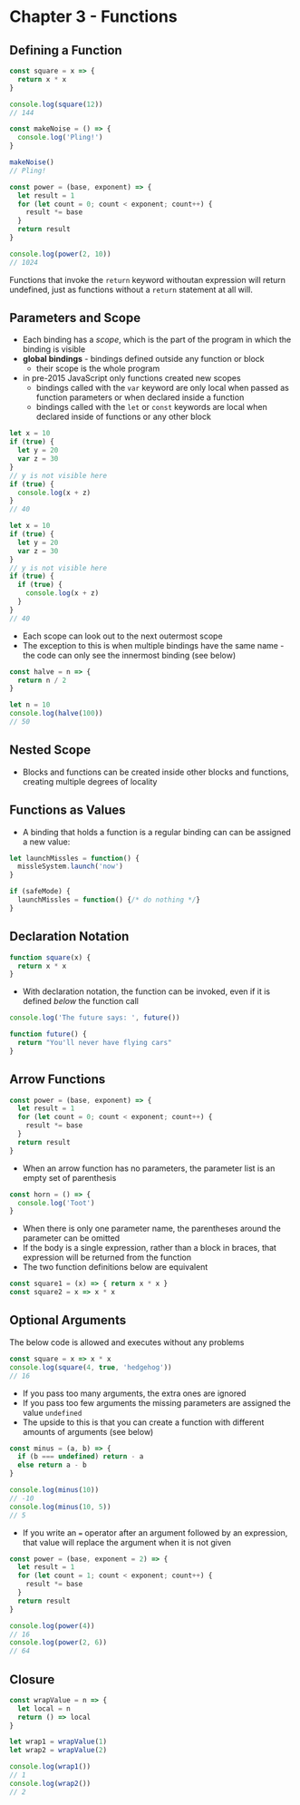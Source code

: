 # Chapter 3 - Functions

## Defining a Function

````javascript
const square = x => {
  return x * x
}

console.log(square(12))
// 144
````

````javascript
const makeNoise = () => {
  console.log('Pling!')
}

makeNoise()
// Pling!

const power = (base, exponent) => {
  let result = 1
  for (let count = 0; count < exponent; count++) {
    result *= base
  }
  return result
}

console.log(power(2, 10))
// 1024
````

Functions that invoke the `return` keyword withoutan expression will return undefined, just
as functions without a `return` statement at all will.

## Parameters and Scope
- Each binding has a *scope*, which is the part of the program in which
the binding is visible
- **global bindings** - bindings defined outside any function or block
  - their scope is the whole program
- in pre-2015 JavaScript only functions created new scopes
  - bindings called with the `var` keyword are only local when passed as function parameters or when declared inside a function
  - bindings called with the `let` or `const` keywords are local when declared inside of functions or any other block

````javascript
let x = 10
if (true) {
  let y = 20
  var z = 30
}
// y is not visible here
if (true) {
  console.log(x + z)
}
// 40
````

````javascript
let x = 10
if (true) {
  let y = 20
  var z = 30
}
// y is not visible here
if (true) {
  if (true) {
    console.log(x + z)
  }
}
// 40
````

- Each scope can look out to the next outermost scope
- The exception to this is when multiple bindings have the same name - the code can only
see the innermost binding (see below)

````javascript
const halve = n => {
  return n / 2
}

let n = 10
console.log(halve(100))
// 50
````

## Nested Scope
- Blocks and functions can be created inside other blocks and functions, creating multiple
degrees of locality

## Functions as Values

- A binding that holds a function is a regular binding can can be assigned a new value:

````javascript
let launchMissles = function() {
  missleSystem.launch('now')
}

if (safeMode) {
  launchMissles = function() {/* do nothing */}
}
````

## Declaration Notation

````javascript
function square(x) {
  return x * x
}
````
- With declaration notation, the function can be invoked, even if it is defined *below* the function call

````javascript
console.log('The future says: ', future())

function future() {
  return "You'll never have flying cars"
}
````

## Arrow Functions

````javascript
const power = (base, exponent) => {
  let result = 1
  for (let count = 0; count < exponent; count++) {
    result *= base
  }
  return result
}
````
- When an arrow function has no parameters, the parameter list is an empty set of parenthesis
````javascript
const horn = () => {
  console.log('Toot')
}
````
- When there is only one parameter name, the parentheses around the parameter can be omitted
- If the body is a single expression, rather than a block in braces, that expression will be returned
from the function
- The two function definitions below are equivalent

````javascript
const square1 = (x) => { return x * x }
const square2 = x => x * x
````

## Optional Arguments

The below code is allowed and executes without any problems

````javascript
const square = x => x * x
console.log(square(4, true, 'hedgehog'))
// 16
````
- If you pass too many arguments, the extra ones are ignored
- If you pass too few arguments the missing parameters are assigned the value `undefined`
- The upside to this is that you can create a function with different amounts of arguments (see below)

````javascript
const minus = (a, b) => {
  if (b === undefined) return - a
  else return a - b
}

console.log(minus(10))
// -10
console.log(minus(10, 5))
// 5
````
- If you write an `=` operator after an argument followed by an expression, that value will replace the argument 
when it is not given

````javascript
const power = (base, exponent = 2) => {
  let result = 1
  for (let count = 1; count < exponent; count++) {
    result *= base
  }
  return result
}

console.log(power(4))
// 16
console.log(power(2, 6))
// 64
````

## Closure

````javascript
const wrapValue = n => {
  let local = n
  return () => local
}

let wrap1 = wrapValue(1)
let wrap2 = wrapValue(2)

console.log(wrap1())
// 1
console.log(wrap2())
// 2
````